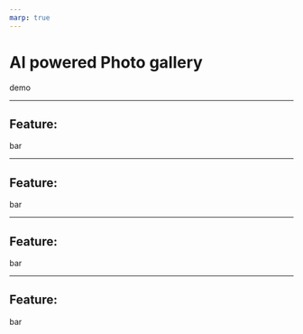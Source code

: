 ```yaml
---
marp: true
---
```


# AI powered Photo gallery

demo

---

## Feature: 

bar

---

## Feature: 

bar

---

## Feature: 

bar

---

## Feature: 

bar